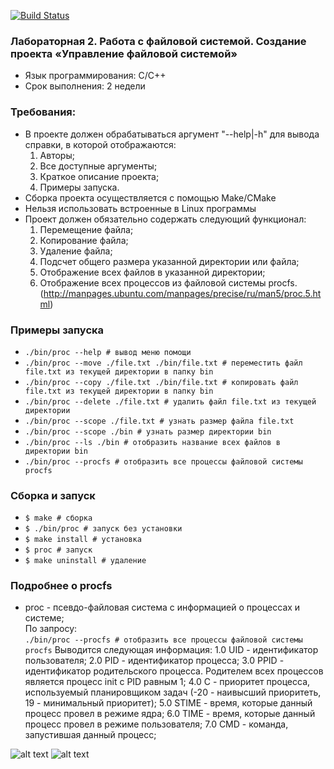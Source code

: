 [![Build Status](https://travis-ci.org/ViktoriaGatz/file_system_C.svg?branch=master)](https://travis-ci.org/ViktoriaGatz/file_system_C)
### Лабораторная 2. Работа с файловой системой. Создание проекта «Управление файловой системой»

* Язык программирования: С/С++
* Срок выполнения: 2 недели

### Требования:
* В проекте должен обрабатываться аргумент "--help|-h" для вывода справки, в которой отображаются:
    1. Авторы;
    2. Все доступные аргументы;
    3. Краткое описание проекта;
    4. Примеры запуска.
* Сборка проекта осуществляется с помощью Make/CMake
* Нельзя использовать встроенные в Linux программы
* Проект должен обязательно содержать следующий функционал:
    1. Перемещение файла;
    2. Копирование файла;
    3. Удаление файла;
    4. Подсчет общего размера указанной директории или файла;
    5. Отображение всех файлов в указанной директории;
    6. Отображение всех процессов из файловой системы procfs. (http://manpages.ubuntu.com/manpages/precise/ru/man5/proc.5.html)

### Примеры запуска
* ````./bin/proc --help # вывод меню помощи````
* ````./bin/proc --move ./file.txt ./bin/file.txt # переместить файл file.txt из текущей директории в папку bin````
* ````./bin/proc --copy ./file.txt ./bin/file.txt # копировать файл file.txt из текущей директории в папку bin````
* ````./bin/proc --delete ./file.txt # удалить файл file.txt из текущей директории````
* ````./bin/proc --scope ./file.txt # узнать размер файла file.txt````
* ````./bin/proc --scope ./bin # узнать размер директории bin````
* ````./bin/proc --ls ./bin # отобразить название всех файлов в директории bin````
* ````./bin/proc --procfs # отобразить все процессы файловой системы procfs````

### Сборка и запуск
* ````$ make # сборка````                 
* ````$ ./bin/proc # запуск без установки````                  
* ````$ make install # установка````                 
* ````$ proc # запуск````               
* ````$ make uninstall # удаление````                 

### Подробнее о procfs
* proc - псевдо-файловая система с информацией о процессах и системе;    
По запросу:       
````./bin/proc --procfs # отобразить все процессы файловой системы procfs````
Выводится следующая информация:
1.0 UID - идентификатор пользователя;
2.0 PID - идентификатор процесса;
3.0 PPID - идентификатор родительского процесса. Родителем всех процессов является процесс init с PID равным 1;
4.0 C - приоритет процесса, используемый планировщиком задач (-20 - наивысший приоритеть, 19 - минимальный приоритет);
5.0 STIME - время, которые данный процесс провел в режиме ядра;
6.0 TIME - время, которые данный процесс  провел  в  режиме пользователя;
7.0 CMD - команда, запустившая данный процесс;

![alt text](screen/screen1.jpg "screen 1, procfs")
![alt text](screen/screen2.jpg "screen 2, procfs")
